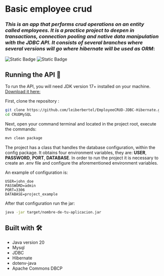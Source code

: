 # Basic employee crud
### _This is an app that performs crud operations on an entity called employees. It is a practice project to deepen in transactions, connection pooling and native data manipulation with the JDBC API. It consists of several branches where several versions will go where hibernate will be used as ORM_:
![Static Badge](https://img.shields.io/badge/version-1.0-brightgreen)
![Static Badge](https://img.shields.io/badge/Java-20-brightgreen)

## Running the API 🚀

To run the API, you will need JDK version 17+ installed on your machine.
[Download it here:](https://adoptium.net/es/temurin/releases/?version=17)

First, clone the repository :

```bash
git clone https://github.com/leiberbertel/EmployeeCRUD-JDBC-Hibernate.git
cd CRUDMySQL
```

Next, open your command terminal and located in the project root, execute the commands:

```bash
mvn clean package
```

The project has a class that handles the database configuration, within the config package. It obtains four environment variables, they are: **USER**, **PASSWORD**, **PORT**, **DATABASE**. In order to run the project it is necessary to create an .env file and configure the aforementioned environment variables.

An example of configuration is:
```env
USER=john_doe
PASSWORD=admin
PORT=3306
DATABASE=project_example
```

After that configuration run the jar:

```bash 
java -jar target/nombre-de-tu-aplicacion.jar
```

## Built with 🛠
* Java version 20 
* Mysql 
* JDBC 
* Hibernate
* dotenv-java
* Apache Commons DBCP
